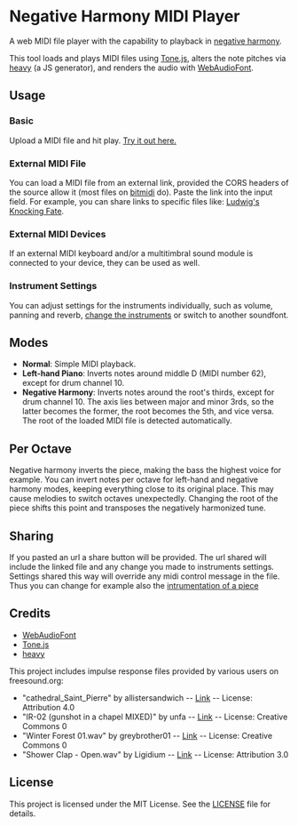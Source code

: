 # Negative Harmony MIDI Player
A web MIDI file player with the capability to playback in [negative harmony](https://en.wikipedia.org/wiki/Negative_harmony).

This tool loads and plays MIDI files using [Tone.js](https://tonejs.github.io/), alters the note pitches via [heavy](https://github.com/Wasted-Audio/hvcc) (a JS generator), and renders the audio with [WebAudioFont](https://github.com/surikov/webaudiofont).

## Usage

### Basic

Upload a MIDI file and hit play. [Try it out here.](https://reinissance.github.io/negative-Harmony/index.html)

### External MIDI File

You can load a MIDI file from an external link, provided the CORS headers of the source allow it (most files on [bitmidi](https://bitmidi.com/) do). Paste the link into the input field. For example, you can share links to specific files like: [Ludwig's Knocking Fate](https://reinissance.github.io/negative-Harmony/index.html?midiFile=https://bitmidi.com/uploads/34948.mid).

### External MIDI Devices

If an external MIDI keyboard and/or a multitimbral sound module is connected to your device, they can be used as well.

### Instrument Settings

You can adjust settings for the instruments individually, such as volume, panning and reverb, [change the instruments](https://reinissance.github.io/negative-Harmony/index.html?midiFile=https%3A%2F%2Fbitmidi.com%2Fuploads%2F3654.mid&channels=%257B%25220%2522%253A%257B%2522volumeSlider_0%2522%253A%25220%2522%257D%252C%25221%2522%253A%257B%2522volumeSlider_1%2522%253A%2522127%2522%252C%2522sfIndex_1%2522%253A%25223%2522%252C%2522instrumentSelect_1%2522%253A%2522114%2522%252C%2522volumeSlider_drum%2522%253A%252284%2522%252C%2522panSlider_1%2522%253A%25220.02%2522%252C%2522reverbSlider_1%2522%253A%25220.31%2522%257D%252C%25222%2522%253A%257B%2522volumeSlider_2%2522%253A%252289%2522%252C%2522instrumentSelect_2%2522%253A%2522110%2522%252C%2522volumeSlider_drum%2522%253A%252244%2522%252C%2522reverbSlider_2%2522%253A%25221%2522%252C%2522panSlider_2%2522%253A%2522-0.24%2522%252C%2522sfIndex_2%2522%253A%25221%2522%257D%252C%25223%2522%253A%257B%2522volumeSlider_3%2522%253A%252236%2522%252C%2522instrumentSelect_3%2522%253A%252277%2522%252C%2522panSlider_3%2522%253A%25220.05%2522%252C%2522sfIndex_3%2522%253A%25221%2522%252C%2522reverbSlider_3%2522%253A%25221%2522%257D%252C%25224%2522%253A%257B%2522volumeSlider_4%2522%253A%252278%2522%252C%2522panSlider_4%2522%253A%2522-0.59%2522%252C%2522instrumentSelect_4%2522%253A%2522127%2522%252C%2522sfIndex_4%2522%253A%25220%2522%257D%252C%25225%2522%253A%257B%2522volumeSlider_5%2522%253A%252282%2522%252C%2522panSlider_5%2522%253A%25220.76%2522%252C%2522instrumentSelect_5%2522%253A%2522122%2522%252C%2522sfIndex_5%2522%253A%25229%2522%252C%2522reverbSlider_5%2522%253A%25220.8%2522%257D%252C%25226%2522%253A%257B%2522volumeSlider_7%2522%253A%252248%2522%252C%2522instrumentSelect_7%2522%253A%2522111%2522%252C%2522panSlider_7%2522%253A%2522-0.01%2522%252C%2522sfIndex_7%2522%253A%25221%2522%252C%2522reverbSlider_7%2522%253A%25220.47%2522%252C%2522volumeSlider_drum%2522%253A%2522120%2522%252C%2522instrumentSelect_6%2522%253A%2522107%2522%252C%2522sfIndex_6%2522%253A%25224%2522%252C%2522volumeSlider_6%2522%253A%252280%2522%252C%2522panSlider_6%2522%253A%2522-0.67%2522%252C%2522reverbSlider_6%2522%253A%25220.39%2522%257D%252C%25227%2522%253A%257B%2522instrumentSelect_7%2522%253A%2522104%2522%252C%2522sfIndex_7%2522%253A%25221%2522%252C%2522volumeSlider_7%2522%253A%252236%2522%252C%2522panSlider_7%2522%253A%2522-0.16%2522%252C%2522reverbSlider_7%2522%253A%25220.47%2522%257D%252C%25228%2522%253A%257B%2522volumeSlider_8%2522%253A%252259%2522%252C%2522instrumentSelect_8%2522%253A%2522112%2522%252C%2522panSlider_8%2522%253A%25220.63%2522%252C%2522reverbSlider_8%2522%253A%25220.44%2522%257D%252C%25229%2522%253A%257B%2522drumNoteSelectClosed%2520Hi-hat%2522%253A2%252C%2522drumNoteSelectSnare%2520Drum%25201%2522%253A2%252C%2522drumNoteSelectLow%2520Tom%25201%2522%253A2%252C%2522drumNoteSelectLow%2520Tom%25202%2522%253A2%252C%2522drumNoteSelectPedal%2520Hi-hat%2522%253A2%252C%2522drumNoteSelectBass%2520Drum%25201%2522%253A2%252C%2522drumNoteSelectCrash%2520Cymbal%25201%2522%253A2%252C%2522drumNoteSelectCrash%2520Cymbal%25202%2522%253A2%252C%2522volumeSlider_drum%2522%253A%252294%2522%252C%2522panSlider_drum%2522%253A%25220.01%2522%257D%252C%252210%2522%253A%257B%2522volumeSlider_10%2522%253A%252290%2522%252C%2522panSlider_10%2522%253A%25220.41%2522%252C%2522instrumentSelect_10%2522%253A%2522108%2522%252C%2522sfIndex_10%2522%253A%25221%2522%252C%2522volumeSlider_drum%2522%253A%252292%2522%252C%2522reverbSlider_10%2522%253A%25220.82%2522%252C%2522panSlider_drum%2522%253A%25220%2522%257D%252C%252215%2522%253A%257B%2522volumeSlider_15%2522%253A%2522127%2522%252C%2522volumeSlider_drum%2522%253A%2522107%2522%252C%2522panSlider_15%2522%253A%2522-0.61%2522%252C%2522panSlider_drum%2522%253A%25220%2522%257D%257D&perOktave=1&mode=0&negRoot=62&reverbGain=1.18&irUrl=2) or switch to another soundfont.

## Modes

- **Normal**: Simple MIDI playback.
- **Left-hand Piano**: Inverts notes around middle D (MIDI number 62), except for drum channel 10.
- **Negative Harmony**: Inverts notes around the root's thirds, except for drum channel 10. The axis lies between major and minor 3rds, so the latter becomes the former, the root becomes the 5th, and vice versa. The root of the loaded MIDI file is detected automatically.

## Per Octave

Negative harmony inverts the piece, making the bass the highest voice for example. You can invert notes per octave for left-hand and negative harmony modes, keeping everything close to its original place. This may cause melodies to switch octaves unexpectedly. Changing the root of the piece shifts this point and transposes the negatively harmonized tune.

## Sharing

If you pasted an url a share button will be provided. The url shared will include the linked file and any change you made to instruments settings.
Settings shared this way will override any midi control message in the file. Thus you can change for example also the [intrumentation of a piece](https://reinissance.github.io/negative-Harmony/index.html?midiFile=https%3A%2F%2Fbitmidi.com%2Fuploads%2F27670.mid&channels=%257B%25220%2522%253A%257B%2522instrumentSelect_0%2522%253A%252218%2522%252C%2522panSlider_0%2522%253A%2522-0.55%2522%252C%2522reverbSlider_0%2522%253A%25220.29%2522%252C%2522volumeSlider_0%2522%253A%252244%2522%257D%252C%25221%2522%253A%257B%2522instrumentSelect_1%2522%253A%252218%2522%252C%2522panSlider_1%2522%253A%2522-0.64%2522%252C%2522reverbSlider_1%2522%253A%25220.26%2522%252C%2522sfIndex_1%2522%253A%25221%2522%252C%2522volumeSlider_1%2522%253A%252239%2522%257D%252C%25222%2522%253A%257B%2522instrumentSelect_2%2522%253A%252218%2522%252C%2522panSlider_2%2522%253A%2522-0.77%2522%252C%2522reverbSlider_2%2522%253A%25220.22%2522%252C%2522sfIndex_2%2522%253A%25221%2522%252C%2522volumeSlider_2%2522%253A%252235%2522%257D%252C%25223%2522%253A%257B%2522instrumentSelect_3%2522%253A%252232%2522%252C%2522panSlider_3%2522%253A%25220.66%2522%252C%2522sfIndex_3%2522%253A%25220%2522%252C%2522volumeSlider_3%2522%253A%2522127%2522%252C%2522reverbSlider_3%2522%253A%25220.47%2522%257D%252C%25224%2522%253A%257B%2522instrumentSelect_4%2522%253A%252264%2522%252C%2522volumeSlider_4%2522%253A%252297%2522%252C%2522reverbSlider_4%2522%253A%25220.9%2522%257D%257D&perOktave=1&mode=2&negRoot=59&reverbGain=0.21&irUrl=3&speed=0.98)

## Credits

- [WebAudioFont](https://github.com/surikov/webaudiofont)
- [Tone.js](https://tonejs.github.io/)
- [heavy](https://github.com/Wasted-Audio/hvcc)

This project includes impulse response files provided by various users on freesound.org:
- "cathedral_Saint_Pierre" by allistersandwich -- [Link](https://freesound.org/s/479080/) -- License: Attribution 4.0
- "IR-02 (gunshot in a chapel MIXED)" by unfa -- [Link](https://freesound.org/s/182806/) -- License: Creative Commons 0
- "Winter Forest 01.wav" by greybrother01 -- [Link](https://freesound.org/s/463610/) -- License: Creative Commons 0
- "Shower Clap - Open.wav" by Ligidium -- [Link](https://freesound.org/s/192228/) -- License: Attribution 3.0

## License

This project is licensed under the MIT License. See the [LICENSE](LICENSE) file for details.